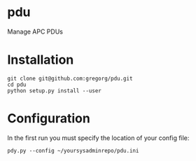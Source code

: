 # pdu

Manage APC PDUs

# Installation

```
git clone git@github.com:gregorg/pdu.git
cd pdu
python setup.py install --user
```

# Configuration

In the first run you must specify the location of your config file:
```
pdy.py --config ~/yoursysadminrepo/pdu.ini
```

